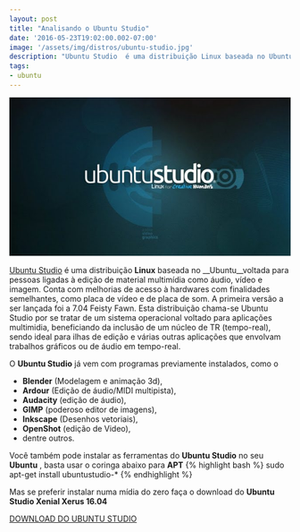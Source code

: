 ```yaml
---
layout: post
title: "Analisando o Ubuntu Studio"
date: '2016-05-23T19:02:00.002-07:00'
image: '/assets/img/distros/ubuntu-studio.jpg'
description: "Ubuntu Studio  é uma distribuição Linux baseada no Ubuntu voltada para pessoas ligadas à edição de material multimídia como áudio, vídeo e imagem."
tags:
- ubuntu
---
```

![Analisando o Ubuntu Studio](/assets/img/distros/ubuntu-studio.jpg "Analisando o Ubuntu Studio")

[Ubuntu Studio](http://ubuntustudio.org/) é uma distribuição __Linux__ baseada no __Ubuntu__voltada para pessoas ligadas à edição de material multimídia como áudio, vídeo e imagem. Conta com melhorias de acesso à hardwares com finalidades semelhantes, como placa de vídeo e de placa de som. A primeira versão a ser lançada foi a 7.04 Feisty Fawn. Esta distribuição chama-se Ubuntu Studio por se tratar de um sistema operacional voltado para aplicações multimidia, beneficiando da inclusão de um núcleo de TR (tempo-real), sendo ideal para ilhas de edição e várias outras aplicações que envolvam trabalhos gráficos ou de áudio em tempo-real.

O __Ubuntu Studio__ já vem com programas previamente instalados, como o

* __Blender__ (Modelagem e animação 3d),  
* __Ardour__ (Edição de áudio/MIDI multipista),  
* __Audacity__ (edição de áudio),  
* __GIMP__ (poderoso editor de imagens),  
* __Inkscape__ (Desenhos vetoriais),  
* __OpenShot__ (edição de Video),  
* dentre outros.

Você também pode instalar as ferramentas do __Ubuntu Studio__ no seu __Ubuntu__ , basta usar o coringa abaixo para __APT__
{% highlight bash %}
sudo apt-get install ubuntustudio-*
{% endhighlight %}

Mas se preferir instalar numa mídia do zero faça o download do __Ubuntu Studio Xenial Xerus 16.04__

[DOWNLOAD DO UBUNTU STUDIO](http://ubuntustudio.org/download)

<script async src="https://pagead2.googlesyndication.com/pagead/js/adsbygoogle.js"></script>

<!-- Informat -->
<ins class="adsbygoogle"
 style="display:block"
 data-ad-client="ca-pub-2838251107855362"
 data-ad-slot="2327980059"
 data-ad-format="auto"
 data-full-width-responsive="true"></ins>

<script>
(adsbygoogle = window.adsbygoogle || []).push({});
</script>



